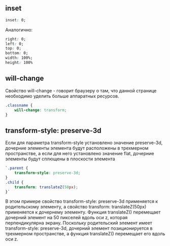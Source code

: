 ## inset

``` css
inset: 0;
```
Аналогично:
``` css
right: 0;
left: 0;
top: 0;
bottom: 0;
width: 100%;
height: 100%
```

## will-change
Свойство will-change - говорит браузеру о там, что данной странице необходимо уделить больше аппаратных ресурсов.

``` css
.classname {
	will-change: transform;
}
```

## transform-style: preserve-3d

Если для параметра transform-style установлено значение preserve-3d, дочерние элементы элемента будут расположены в трехмерном пространстве, а если для него установлено значение flat, дочерние элементы будут сплющены в плоскости элемента

``` css
`.parent {
	transform-style: preserve-3d;
}
.child {
	transform: translateZ(50px);
}`
```

В этом примере свойство transform-style: preserve-3d применяется к родительскому элементу, а свойство transform: translateZ(50px) применяется к дочернему элементу. Функция translateZ() перемещает дочерний элемент на 50 пикселей вдоль оси z, которая перпендикулярна экрану. Поскольку родительский элемент имеет transform-style: preserve-3d, дочерний элемент позиционируется в трехмерном пространстве, а функция translateZ() перемещает его вдоль оси z.